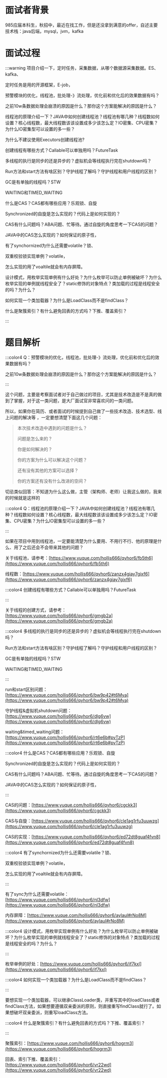 # 面试者背景


985应届本科生，秋招中，最近在找工作，但是还没拿到满意的offer，自述主要技术栈：java后端，mysql，jvm，kafka

# 面试过程
:::warning
项目介绍一下，定时任务，采集数据，从哪个数据源采集数据。ES、kafka、

定时任务是用的开源框架，E-job，

预警模块的优化，线程池，批处理-》流处理，优化前和优化后的效果数据有吗？

之前10w条数据处理会崩溃的原因是什么？那你这个方案能解决的原因是什么？

线程池的原理介绍一下？JAVA中如何创建线程池？线程池有哪几种？线程数如何设置？核心线程数，最大线程数该该设置成多少该怎么定？IO密集、CPU密集？为什么IO密集型可以设置的多一些？

为什么不建议使用Executors创建线程池?

创建线程有哪些方式？Callable可以单独用吗？FutureTask

多线程的执行是同步的还是异步的？虚拟机会等线程执行完在shutdown吗？

Run方法和start方法有啥区别？守护线程了解吗？守护线程和用户线程的区别？

GC是有单独的线程吗？STW

WAITING和TIMED_WAITING

什么是CAS？CAS都有哪些应用？乐观锁、自旋

Synchronized的自旋是怎么实现的？代码上是如何实现的？

CAS有什么问题吗？ABA问题、忙等待。通过自旋的角度思考一下CAS的问题？

JAVA中的CAS怎么实现的？如何保证的原子性，

有了synchornized为什么还需要volatile？锁、

双重校验锁实现单例？volatile，

怎么实现的用了voaltile就会有内存屏障。

设计模式，用枚举实现单例有什么好处？为什么枚举可以防止单例被破坏？为什么枚举实现的单例就线程安全了？static修饰的对象特点？类加载的过程是线程安全的吗？为什么？

如何实现一个类加载器？为什么是LoadClass而不是findClass？

什么是聚簇索引？有什么避免回表的方式吗？下推、覆盖索引？

:::

# 题目解析


:::color4
Q：预警模块的优化，线程池，批处理-》流处理，优化前和优化后的效果数据有吗？

之前10w条数据处理会崩溃的原因是什么？那你这个方案能解决的原因是什么？

:::



这个问题，主要是考察面试者对于自己做过的项目，尤其是技术改造是不是真的做到了掌握，对于这一类问题，是大厂面试官非常喜欢问的一类问题。



所以，如果你在简历、或者面试的时候提到自己做了一些技术改造、技术选型、线上问题的解决等 ，一定要想清楚下面这几个问题：



> 本次技术改造中遇到的问题是什么？
>
> 问题是怎么来的？
>
> 你是如何解决的？
>
> 你的方案为什么可以解决这个问题？
>
> 还有没有其他的方案可以选择？
>
> 你的方案还有没有什么改进的空间？
>



切忌类似回答：不知道为什么这么做，主管（架构师、老师）让我这么做的，我来的时候就是这样的





:::color4
Q：线程池的原理介绍一下？JAVA中如何创建线程池？线程池有哪几种？线程数如何设置？核心线程数，最大线程数该该设置成多少该怎么定？IO密集、CPU密集？为什么IO密集型可以设置的多一些？

:::



如果在项目中用到线程池，一定要能清楚为什么要用、不用行不行、他的原理是什么、用了之后还会不会带来其他的问题？



关于线程池，请参考：[https://www.yuque.com/hollis666/qyhor6/fb5th6](https://www.yuque.com/hollis666/qyhor6/fb5th6)

线程数：[https://www.yuque.com/hollis666/qyhor6/zanzx4giay7gixf6](https://www.yuque.com/hollis666/qyhor6/zanzx4giay7gixf6)



:::color4
创建线程有哪些方式？Callable可以单独用吗？FutureTask

:::



关于线程的创建方式，请参考：[https://www.yuque.com/hollis666/qyhor6/gmgb2a](https://www.yuque.com/hollis666/qyhor6/gmgb2a)



:::color4
多线程的执行是同步的还是异步的？虚拟机会等线程执行完在shutdown吗？

Run方法和start方法有啥区别？守护线程了解吗？守护线程和用户线程的区别？

GC是有单独的线程吗？STW

WAITING和TIMED_WAITING

:::



run和start区别问题：[https://www.yuque.com/hollis666/qyhor6/bw9p42#t6Mya](https://www.yuque.com/hollis666/qyhor6/bw9p42#t6Mya)

守护线程&虚拟机shutdown问题：[https://www.yuque.com/hollis666/qyhor6/dlg6vw](https://www.yuque.com/hollis666/qyhor6/dlg6vw)

waiting&timed_waiting问题：[https://www.yuque.com/hollis666/qyhor6/rt6e6b#pvTzP](https://www.yuque.com/hollis666/qyhor6/rt6e6b#pvTzP)



:::color4
什么是CAS？CAS都有哪些应用？乐观锁、自旋

Synchronized的自旋是怎么实现的？代码上是如何实现的？

CAS有什么问题吗？ABA问题、忙等待。通过自旋的角度思考一下CAS的问题？

JAVA中的CAS怎么实现的？如何保证的原子性，

:::



CAS的问题：[https://www.yuque.com/hollis666/qyhor6/cgckk3](https://www.yuque.com/hollis666/qyhor6/cgckk3)

CAS与自旋：[https://www.yuque.com/hollis666/qyhor6/cle1ag1rfu3uuwzg](https://www.yuque.com/hollis666/qyhor6/cle1ag1rfu3uuwzg)

CAS的实现：[https://www.yuque.com/hollis666/qyhor6/ed72dt8guaf4fvn8](https://www.yuque.com/hollis666/qyhor6/ed72dt8guaf4fvn8)



:::color4
有了synchornized为什么还需要volatile？锁、

双重校验锁实现单例？volatile，

怎么实现的用了voaltile就会有内存屏障。

:::



有了sync为什么还需要volatile： [https://www.yuque.com/hollis666/qyhor6/nl3dfw](https://www.yuque.com/hollis666/qyhor6/nl3dfw)

内存屏障：[https://www.yuque.com/hollis666/qyhor6/aylaul#rNo8M](https://www.yuque.com/hollis666/qyhor6/aylaul#rNo8M)



:::color4
设计模式，用枚举实现单例有什么好处？为什么枚举可以防止单例被破坏？为什么枚举实现的单例就线程安全了？static修饰的对象特点？类加载的过程是线程安全的吗？为什么？

:::



枚举单例的好处：[https://www.yuque.com/hollis666/qyhor6/if7kxl](https://www.yuque.com/hollis666/qyhor6/if7kxl)



:::color4
如何实现一个类加载器？为什么是LoadClass而不是findClass？

:::



要想实现一个类加载器，可以继承ClassLoader类，并重写其中的loadClass或者findClass方法，如果想要遵循双亲委派的原则，则直接重写findClass就行了。如果想破坏双亲委派，则重写loadClass方法。



:::color4
什么是聚簇索引？有什么避免回表的方式吗？下推、覆盖索引？

:::



聚簇索引：[https://www.yuque.com/hollis666/qyhor6/hogrm3](https://www.yuque.com/hollis666/qyhor6/hogrm3)

回表、索引下推、覆盖索引：[https://www.yuque.com/hollis666/qyhor6/vr22wd](https://www.yuque.com/hollis666/qyhor6/vr22wd)

